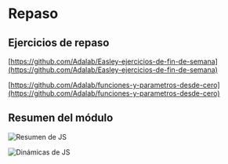 # Repaso

## Ejercicios de repaso

[https://github.com/Adalab/Easley-ejercicios-de-fin-de-semana](https://github.com/Adalab/Easley-ejercicios-de-fin-de-semana)

[https://github.com/Adalab/funciones-y-parametros-desde-cero](https://github.com/Adalab/funciones-y-parametros-desde-cero)

## Resumen del módulo

![Resumen de JS](../.gitbook/assets/js.png)

![Din&#xE1;micas de JS](../.gitbook/assets/dinamicas-js.png)

